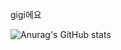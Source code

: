 gigi에요

![Anurag's GitHub stats](https://github-readme-stats.vercel.app/api?username=jiwonpark831&show_icons=true&theme=tokyonight)
